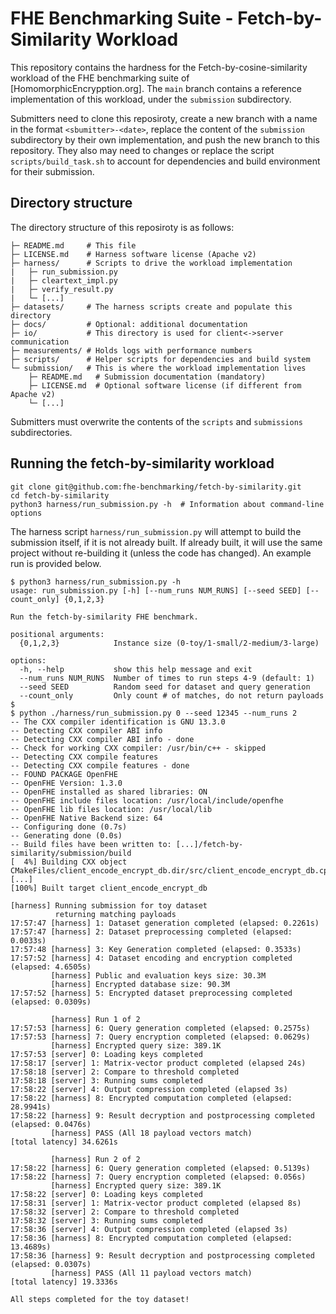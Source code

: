 # FHE Benchmarking Suite - Fetch-by-Similarity Workload

This repository contains the hardness for the Fetch-by-cosine-similarity workload of the FHE benchmarking suite of [HomomorphicEncrypption.org].
The `main` branch contains a reference implementation of this workload, under the `submission` subdirectory.

Submitters need to clone this reposiroty, create a new branch with a name in the format `<sbumitter>-<date>`, replace the content of the `submission` subdirectory by their own implementation, and push the new branch to this repository.
They also may need to changes or replace the script `scripts/build_task.sh` to account for dependencies and build environment for their submission.

## Directory structure

The directory structure of this reposiroty is as follows:
```
├─ README.md     # This file
├─ LICENSE.md    # Harness software license (Apache v2)
├─ harness/      # Scripts to drive the workload implementation
|   ├─ run_submission.py
|   ├─ cleartext_impl.py
|   ├─ verify_result.py
|   └─ [...]
├─ datasets/     # The harness scripts create and populate this directory
├─ docs/         # Optional: additional documentation
├─ io/           # This directory is used for client<->server communication
├─ measurements/ # Holds logs with performance numbers
├─ scripts/      # Helper scripts for dependencies and build system
└─ submission/   # This is where the workload implementation lives
    ├─ README.md   # Submission documentation (mandatory)
    ├─ LICENSE.md  # Optional software license (if different from Apache v2)
    └─ [...]
```
Submitters must overwrite the contents of the `scripts` and `submissions`
subdirectories.

## Running the fetch-by-similarity workload

```console
git clone git@github.com:fhe-benchmarking/fetch-by-similarity.git
cd fetch-by-similarity
python3 harness/run_submission.py -h  # Information about command-line options
```

The harness script `harness/run_submission.py` will attempt to build the submission itself, if it is not already built. If already built, it will use the same project without re-building it (unless the code has changed). An example run is provided below.

```console
$ python3 harness/run_submission.py -h
usage: run_submission.py [-h] [--num_runs NUM_RUNS] [--seed SEED] [--count_only] {0,1,2,3}

Run the fetch-by-similarity FHE benchmark.

positional arguments:
  {0,1,2,3}            Instance size (0-toy/1-small/2-medium/3-large)

options:
  -h, --help           show this help message and exit
  --num_runs NUM_RUNS  Number of times to run steps 4-9 (default: 1)
  --seed SEED          Random seed for dataset and query generation
  --count_only         Only count # of matches, do not return payloads
$
$ python ./harness/run_submission.py 0 --seed 12345 --num_runs 2
-- The CXX compiler identification is GNU 13.3.0
-- Detecting CXX compiler ABI info
-- Detecting CXX compiler ABI info - done
-- Check for working CXX compiler: /usr/bin/c++ - skipped
-- Detecting CXX compile features
-- Detecting CXX compile features - done
-- FOUND PACKAGE OpenFHE
-- OpenFHE Version: 1.3.0
-- OpenFHE installed as shared libraries: ON
-- OpenFHE include files location: /usr/local/include/openfhe
-- OpenFHE lib files location: /usr/local/lib
-- OpenFHE Native Backend size: 64
-- Configuring done (0.7s)
-- Generating done (0.0s)
-- Build files have been written to: [...]/fetch-by-similarity/submission/build
[  4%] Building CXX object CMakeFiles/client_encode_encrypt_db.dir/src/client_encode_encrypt_db.cpp.o
[...]
[100%] Built target client_encode_encrypt_db

[harness] Running submission for toy dataset
          returning matching payloads
17:57:47 [harness] 1: Dataset generation completed (elapsed: 0.2261s)
17:57:47 [harness] 2: Dataset preprocessing completed (elapsed: 0.0033s)
17:57:48 [harness] 3: Key Generation completed (elapsed: 0.3533s)
17:57:52 [harness] 4: Dataset encoding and encryption completed (elapsed: 4.6505s)
         [harness] Public and evaluation keys size: 30.3M
         [harness] Encrypted database size: 90.3M
17:57:52 [harness] 5: Encrypted dataset preprocessing completed (elapsed: 0.0309s)

         [harness] Run 1 of 2
17:57:53 [harness] 6: Query generation completed (elapsed: 0.2575s)
17:57:53 [harness] 7: Query encryption completed (elapsed: 0.0629s)
         [harness] Encrypted query size: 389.1K
17:57:53 [server] 0: Loading keys completed
17:58:17 [server] 1: Matrix-vector product completed (elapsed 24s)
17:58:18 [server] 2: Compare to threshold completed
17:58:18 [server] 3: Running sums completed
17:58:22 [server] 4: Output compression completed (elapsed 3s)
17:58:22 [harness] 8: Encrypted computation completed (elapsed: 28.9941s)
17:58:22 [harness] 9: Result decryption and postprocessing completed (elapsed: 0.0476s)
         [harness] PASS (All 18 payload vectors match)
[total latency] 34.6261s

         [harness] Run 2 of 2
17:58:22 [harness] 6: Query generation completed (elapsed: 0.5139s)
17:58:22 [harness] 7: Query encryption completed (elapsed: 0.056s)
         [harness] Encrypted query size: 389.1K
17:58:22 [server] 0: Loading keys completed
17:58:31 [server] 1: Matrix-vector product completed (elapsed 8s)
17:58:32 [server] 2: Compare to threshold completed
17:58:32 [server] 3: Running sums completed
17:58:36 [server] 4: Output compression completed (elapsed 3s)
17:58:36 [harness] 8: Encrypted computation completed (elapsed: 13.4689s)
17:58:36 [harness] 9: Result decryption and postprocessing completed (elapsed: 0.0307s)
         [harness] PASS (All 11 payload vectors match)
[total latency] 19.3336s

All steps completed for the toy dataset!
```
